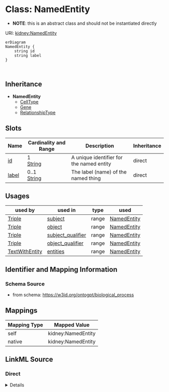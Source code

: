

# Class: NamedEntity


* __NOTE__: this is an abstract class and should not be instantiated directly


URI: [kidney:NamedEntity](http://w3id.org/ontogpt/kidney-templateNamedEntity)



```mermaid
erDiagram
NamedEntity {
    string id  
    string label  
}



```




## Inheritance
* **NamedEntity**
    * [CellType](CellType.md)
    * [Gene](Gene.md)
    * [RelationshipType](RelationshipType.md)



## Slots

| Name | Cardinality and Range | Description | Inheritance |
| ---  | --- | --- | --- |
| [id](id.md) | 1 <br/> [String](String.md) | A unique identifier for the named entity | direct |
| [label](label.md) | 0..1 <br/> [String](String.md) | The label (name) of the named thing | direct |





## Usages

| used by | used in | type | used |
| ---  | --- | --- | --- |
| [Triple](Triple.md) | [subject](subject.md) | range | [NamedEntity](NamedEntity.md) |
| [Triple](Triple.md) | [object](object.md) | range | [NamedEntity](NamedEntity.md) |
| [Triple](Triple.md) | [subject_qualifier](subject_qualifier.md) | range | [NamedEntity](NamedEntity.md) |
| [Triple](Triple.md) | [object_qualifier](object_qualifier.md) | range | [NamedEntity](NamedEntity.md) |
| [TextWithEntity](TextWithEntity.md) | [entities](entities.md) | range | [NamedEntity](NamedEntity.md) |






## Identifier and Mapping Information







### Schema Source


* from schema: https://w3id.org/ontogpt/biological_process





## Mappings

| Mapping Type | Mapped Value |
| ---  | ---  |
| self | kidney:NamedEntity |
| native | kidney:NamedEntity |





## LinkML Source

<!-- TODO: investigate https://stackoverflow.com/questions/37606292/how-to-create-tabbed-code-blocks-in-mkdocs-or-sphinx -->

### Direct

<details>
```yaml
name: NamedEntity
from_schema: https://w3id.org/ontogpt/biological_process
abstract: true
attributes:
  id:
    name: id
    annotations:
      prompt.skip:
        tag: prompt.skip
        value: 'true'
    description: A unique identifier for the named entity
    comments:
    - this is populated during the grounding and normalization step
    from_schema: https://w3id.org/ontogpt/biological_process
    rank: 1000
    identifier: true
    domain_of:
    - NamedEntity
    - Publication
    required: true
  label:
    name: label
    annotations:
      owl:
        tag: owl
        value: AnnotationProperty, AnnotationAssertion
    description: The label (name) of the named thing
    from_schema: https://w3id.org/ontogpt/biological_process
    aliases:
    - name
    rank: 1000
    slot_uri: rdfs:label
    domain_of:
    - NamedEntity
    range: string

```
</details>

### Induced

<details>
```yaml
name: NamedEntity
from_schema: https://w3id.org/ontogpt/biological_process
abstract: true
attributes:
  id:
    name: id
    annotations:
      prompt.skip:
        tag: prompt.skip
        value: 'true'
    description: A unique identifier for the named entity
    comments:
    - this is populated during the grounding and normalization step
    from_schema: https://w3id.org/ontogpt/biological_process
    rank: 1000
    identifier: true
    alias: id
    owner: NamedEntity
    domain_of:
    - NamedEntity
    - Publication
    range: string
    required: true
  label:
    name: label
    annotations:
      owl:
        tag: owl
        value: AnnotationProperty, AnnotationAssertion
    description: The label (name) of the named thing
    from_schema: https://w3id.org/ontogpt/biological_process
    aliases:
    - name
    rank: 1000
    slot_uri: rdfs:label
    alias: label
    owner: NamedEntity
    domain_of:
    - NamedEntity
    range: string

```
</details>